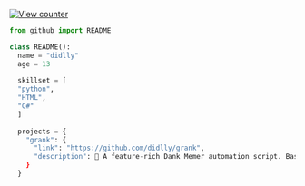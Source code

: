 [![View counter](https://komarev.com/ghpvc/?username=didlly)]()

```python
from github import README

class README():
  name = "didlly"
  age = 13
  
  skillset = [
  "python",
  "HTML",
  "C#"
  ]
  
  projects = {
    "grank": {
      "link": "https://github.com/didlly/grank",
      "description": 📜 A feature-rich Dank Memer automation script. Based on dankgrinder."
    }
  }
```
